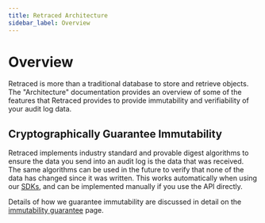```yaml
---
title: Retraced Architecture
sidebar_label: Overview
---
```


# Overview

Retraced is more than a traditional database to store and retrieve objects. The "Architecture" documentation provides an overview of some of the features that Retraced provides to provide immutability and verifiability of your audit log data.

## Cryptographically Guarantee Immutability

Retraced implements industry standard and provable digest algorithms to ensure the data you send into an audit log is the data that was received. The same algorithms can be used in the future to verify that none of the data has changed since it was written. This works automatically when using our [SDKs](/docs/retraced/sdks/available-sdks), and can be implemented manually if you use the API directly.

Details of how we guarantee immutability are discussed in detail on the [immutability guarantee](/docs/retraced/architecture/immutability-guarantee) page.
